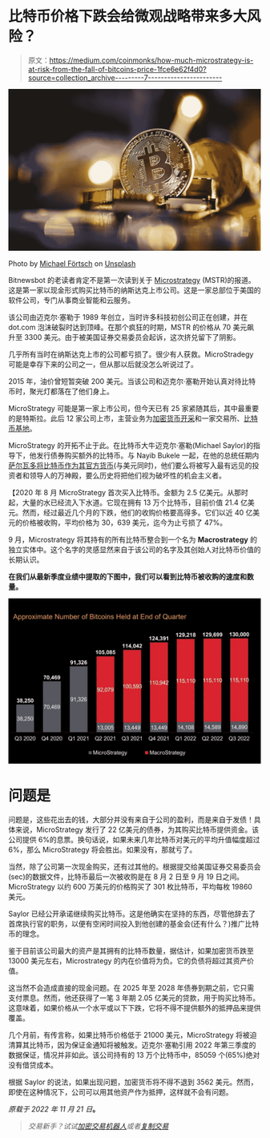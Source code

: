 # 比特币价格下跌会给微观战略带来多大风险？

> 原文：<https://medium.com/coinmonks/how-much-microstrategy-is-at-risk-from-the-fall-of-bitcoins-price-1fce6e62f4d0?source=collection_archive---------7----------------------->

![](img/45ac16c1108304b8f9fc3fac0849c579.png)

Photo by [Michael Förtsch](https://unsplash.com/@michael_f?utm_source=medium&utm_medium=referral) on [Unsplash](https://unsplash.com?utm_source=medium&utm_medium=referral)

Bitnewsbot 的老读者肯定不是第一次读到关于 [Microstrategy](https://bitnewsbot.com/microstrategy-from-the-dotcom-bubble-to-the-big-loss-of-bitcoin/) (MSTR)的报道。这是第一家以现金形式购买比特币的纳斯达克上市公司。这是一家总部位于美国的软件公司，专门从事商业智能和云服务。

该公司由迈克尔·塞勒于 1989 年创立，当时许多科技初创公司正在创建，并在 dot.com 泡沫破裂时达到顶峰。在那个疯狂的时期，MSTR 的价格从 70 美元飙升至 3300 美元。由于被美国证券交易委员会起诉，这次挤兑留下了阴影。

几乎所有当时在纳斯达克上市的公司都亏损了。很少有人获救。MicroStradegy 可能是幸存下来的公司之一，但从那以后就没怎么听说过了。

2015 年，油价曾短暂突破 200 美元。当该公司和迈克尔·塞勒开始认真对待比特币时，聚光灯都落在了他们身上。

MicroStrategy 可能是第一家上市公司，但今天已有 25 家紧随其后，其中最重要的是特斯拉。此后 12 家公司上市，主营业务为[加密货币开采](https://bitnewsbot.com/a-beginners-guide-to-cryptocurrency-mining/)和一家交易所、[比特币基地](https://bitnewsbot.com/coinbase-kraken-and-bitpanda-ceos-speak-out-on-ftx-crisis/)。

MicroStrategy 的开拓不止于此。在比特币大牛迈克尔·塞勒(Michael Saylor)的指导下，他发行债券购买额外的比特币。与 Nayib Bukele 一起，在他的总统任期内[萨尔瓦多将比特币作为其官方货币](https://bitnewsbot.com/one-year-ago-el-salvador-adopted-bitcoin-as-a-means-of-payment-what-does-its-portfolio-look-like-now/)(与美元同时)，他们要么将被写入最有远见的投资者和领导人的万神殿，要么历史将把他们视为破坏性的机会主义者。

【2020 年 8 月 MicroStrategy 首次买入比特币。金额为 2.5 亿美元。从那时起，大量的水已经流入下水道。它现在拥有 13 万个比特币，目前价值 21.4 亿美元。然而，经过最近几个月的下跌，他们的收购价格要高得多。它们以近 40 亿美元的价格被收购，平均价格为 30，639 美元，迄今为止亏损了 47%。

9 月，Microstrategy 将其持有的所有比特币整合到一个名为 **Macrostrategy** 的独立实体中。这个名字的灵感显然来自于该公司的名字及其创始人对比特币价值的长期认识。

**在我们从最新季度业绩中提取的下图中，我们可以看到比特币被收购的速度和数量。**

![](img/68ba58a6bddc58a38091bbdc22cfc1de.png)

# 问题是

问题是，这些花出去的钱，大部分并没有来自于公司的盈利，而是来自于发债！具体来说，MicroStrategy 发行了 22 亿美元的债券，为其购买比特币提供资金。该公司提供 6%的息票。换句话说，如果未来几年比特币对美元的平均升值幅度超过 6%，那么 MicroStrategy 将会胜出。如果没有，那就亏了。

当然，除了公司第一次现金购买，还有过其他的。根据提交给美国证券交易委员会(sec)的数据文件，比特币最后一次被收购是在 8 月 2 日至 9 月 19 日之间。MicroStrategy 以约 600 万美元的价格购买了 301 枚比特币，平均每枚 19860 美元。

Saylor 已经公开承诺继续购买比特币。这是他确实在坚持的东西，尽管他辞去了首席执行官的职务，以便有空闲时间投入到他创建的基金会(还有什么？)推广比特币的理念。

鉴于目前该公司最大的资产是其拥有的比特币数量，据估计，如果加密货币跌至 13000 美元左右，Microstrategy 的内在价值将为负。它的负债将超过其资产价值。

这当然不会造成直接的现金问题。在 2025 年至 2028 年债券到期之前，它只需支付票息。然而，他还获得了一笔 3 年期 2.05 亿美元的贷款，用于购买比特币。这意味着，如果价格从一个水平或以下下跌，它将不得不提供额外的抵押品来提供覆盖。

几个月前，有传言称，如果比特币价格低于 21000 美元，MicroStrategy 将被迫清算其比特币，因为保证金通知将被触发。迈克尔·塞勒引用 2022 年第三季度的数据保证，情况并非如此。该公司持有的 13 万个比特币中，85059 个(65%)绝对没有借贷成本。

根据 Saylor 的说法，如果出现问题，加密货币将不得不退到 3562 美元。然而，即使在这种情况下，公司可以用其他资产作为抵押，这样就不会有问题。

*原载于 2022 年 11 月 21 日*[](https://bitnewsbot.com/how-much-microstrategy-is-at-risk-from-the-fall-of-bitcoins-price/)**。**

> *交易新手？试试[加密交易机器人](/coinmonks/crypto-trading-bot-c2ffce8acb2a)或者[复制交易](/coinmonks/top-10-crypto-copy-trading-platforms-for-beginners-d0c37c7d698c)*